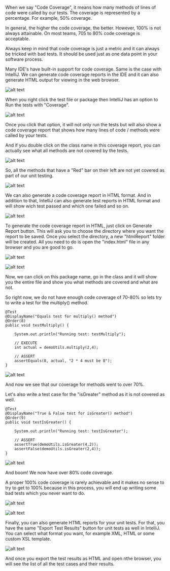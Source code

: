 When we say "Code Coverage", it means how many methods of lines of code were called by our tests. The coverage is represented by a percentage. For example, 50% coverage.

In general, the higher the code coverage, the better. However, 100% is not always attainable. On most teams, 705 to 80% code coverage is acceptable.

Always keep in mind that code coverage is just a metric and it can always be tricked with bad tests. It should be used just as one data point in your software process.

Many IDE's have built-in support for code coverage. Same is the case with IntelliJ. We can generate code coverage reports in the IDE and it can also generate HTML output for viewing in the web browser.

![alt text](image-12.png)

When you right click the test file or package then IntelliJ has an option to Run the tests with "Coverage". 

![alt text](image-13.png)

Once you click that option, it will not only run the tests but will also show a code coverage report that shows how many lines of code / methods were called by your tests.

And if you double click on the class name in this coverage report, you can actually see what all methods are not covered by the tests.

![alt text](image-14.png)

So, all the methods that have a "Red" bar on their left are not yet covered as part of our unit testing.

![alt text](image-15.png)

We can also generate a code coverage report in HTML format. And in addition to that, IntelliJ can also generate test reports in HTML format and will show wich test passed and which one failed and so on.

![alt text](image-16.png)

To generate the code coverage report in HTML, just click on Generate Report button. This will ask you to choose the directory where you want the report to be saved. Once you select the directory, a new "htmlReport" folder will be created. All you need to do is open the "index.html" file in any browser and you are good to go.

![alt text](image-17.png)

![alt text](image-18.png)

Now, we can click on this package name, go in the class and it will show you the entire file and show you what methods are covered and what are not.

So right now, we do not have enough code coverage of 70-80% so lets try to write a test for the multiply() method.

    @Test
    @DisplayName("Equals test for multiply() method")
    @Order(8)
    public void testMultiply() {

        System.out.println("Running test: testMultiply");

        // EXECUTE
        int actual = demoUtils.multiply(2,4);

        // ASSERT
        assertEquals(8, actual, "2 * 4 must be 8");
    }

![alt text](image-19.png)

And now we see that our coverage for methods went to over 70%.

Let's also write a test case for the "isGreater" method as it is not covered as well.

    @Test
    @DisplayName("True & False test for isGreater() method")
    @Order(9)
    public void testIsGreater() {

        System.out.println("Running test: testIsGreater");

        // ASSERT
        assertTrue(demoUtils.isGreater(4,2));
        assertFalse(demoUtils.isGreater(2,4));
    }

![alt text](image-20.png)

And boom! We now have over 80% code coverage.

A proper 100% code coverage is rarely achievable and it makes no sense to try to get to 100% because in this process, you will end up writing some bad tests which you never want to do.

![alt text](image-21.png)

![alt text](image-22.png)

Finally, you can also generate HTML reports for your unit tests. For that, you have the same "Export Test Results" button for unit tests as well in IntelliJ. You can select what format you want, for example XML, HTML or some custom XSL template.

![alt text](image-23.png)

And once you export the test results as HTML and open  nthe browser, you will see the list of all the test cases and their results.
